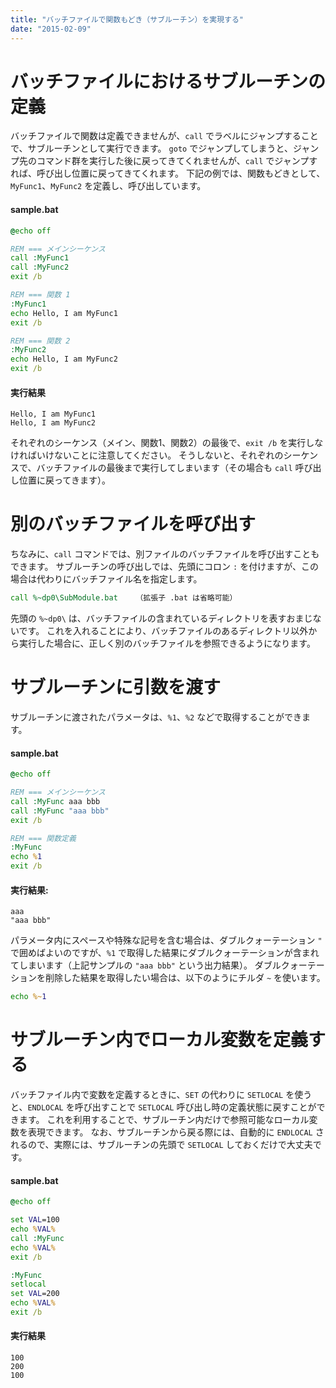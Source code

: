```yaml
---
title: "バッチファイルで関数もどき（サブルーチン）を実現する"
date: "2015-02-09"
---
```


バッチファイルにおけるサブルーチンの定義
====
バッチファイルで関数は定義できませんが、`call` でラベルにジャンプすることで、サブルーチンとして実行できます。
`goto` でジャンプしてしまうと、ジャンプ先のコマンド群を実行した後に戻ってきてくれませんが、`call` でジャンプすれば、呼び出し位置に戻ってきてくれます。
下記の例では、関数もどきとして、`MyFunc1`、`MyFunc2` を定義し、呼び出しています。

#### sample.bat
```bat
@echo off

REM === メインシーケンス
call :MyFunc1
call :MyFunc2
exit /b

REM === 関数 1
:MyFunc1
echo Hello, I am MyFunc1
exit /b

REM === 関数 2
:MyFunc2
echo Hello, I am MyFunc2
exit /b
```

#### 実行結果
```
Hello, I am MyFunc1
Hello, I am MyFunc2
```

それぞれのシーケンス（メイン、関数1、関数2）の最後で、`exit /b` を実行しなければいけないことに注意してください。
そうしないと、それぞれのシーケンスで、バッチファイルの最後まで実行してしまいます（その場合も `call` 呼び出し位置に戻ってきます）。


別のバッチファイルを呼び出す
====
ちなみに、`call` コマンドでは、別ファイルのバッチファイルを呼び出すこともできます。
サブルーチンの呼び出しでは、先頭にコロン `:` を付けますが、この場合は代わりにバッチファイル名を指定します。

```bat
call %~dp0\SubModule.bat    （拡張子 .bat は省略可能）
```

先頭の `%~dp0\` は、バッチファイルの含まれているディレクトリを表すおまじないです。
これを入れることにより、バッチファイルのあるディレクトリ以外から実行した場合に、正しく別のバッチファイルを参照できるようになります。


サブルーチンに引数を渡す
====
サブルーチンに渡されたパラメータは、`%1`、`%2` などで取得することができます。

#### sample.bat
```bat
@echo off

REM === メインシーケンス
call :MyFunc aaa bbb
call :MyFunc "aaa bbb"
exit /b

REM === 関数定義
:MyFunc
echo %1
exit /b
```

#### 実行結果:
```
aaa
"aaa bbb"
```

パラメータ内にスペースや特殊な記号を含む場合は、ダブルクォーテーション `"` で囲めばよいのですが、`%1` で取得した結果にダブルクォーテーションが含まれてしまいます（上記サンプルの `"aaa bbb"` という出力結果）。
ダブルクォーテーションを削除した結果を取得したい場合は、以下のようにチルダ `~` を使います。

```bat
echo %~1
```


サブルーチン内でローカル変数を定義する
====
バッチファイル内で変数を定義するときに、`SET` の代わりに `SETLOCAL` を使うと、`ENDLOCAL` を呼び出すことで `SETLOCAL` 呼び出し時の定義状態に戻すことができます。
これを利用することで、サブルーチン内だけで参照可能なローカル変数を表現できます。
なお、サブルーチンから戻る際には、自動的に `ENDLOCAL` されるので、実際には、サブルーチンの先頭で `SETLOCAL` しておくだけで大丈夫です。

#### sample.bat
```bat
@echo off

set VAL=100
echo %VAL%
call :MyFunc
echo %VAL%
exit /b

:MyFunc
setlocal
set VAL=200
echo %VAL%
exit /b
```

#### 実行結果
```
100
200
100
```

